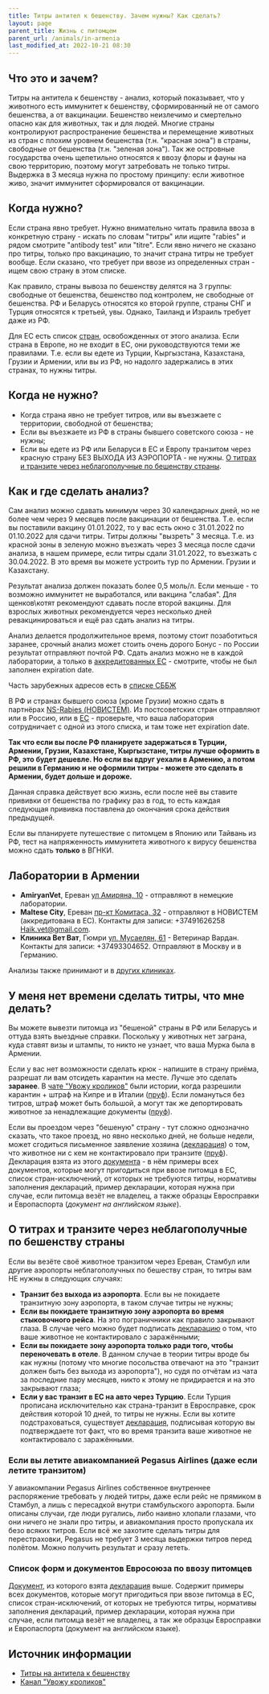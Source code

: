 ```yaml
---
title: Титры антител к бешенству. Зачем нужны? Как сделать?
layout: page
parent_title: Жизнь с питомцем
parent_url: /animals/in-armenia
last_modified_at: 2022-10-21 08:30
---
```


## Что это и зачем?

Титры на антитела к бешенству - анализ, который показывает, что у животного есть иммунитет к бешенству, сформированный
не от самого бешенства, а от вакцинации. Бешенство неизлечимо и смертельно опасно как для животных, так и для людей.
Многие страны контролируют распространение бешенства и перемещение животных из стран с плохим уровнем бешенства
(т.н. "красная зона") в страны, свободные от бешенства (т.н. "зеленая зона"). Так же островные государства очень
щепетильно относятся к ввозу флоры и фауны на свою территорию, поэтому могут затребовать не только титры.
Выдержка в 3 месяца нужна по простому принципу: если животное живо, значит иммунитет сформировался от вакцинации. 

## Когда нужно?

Если страна явно требует. Нужно внимательно читать правила ввоза в конкретную страну - искать по словам "титры" или
ищите "rabies" и рядом смотрите "antibody test" или "titre". Если явно ничего не сказано про титры,
только про вакцинацию, то значит страна титры не требует вообще. Если сказано, что требует при ввозе
из определенных стран - ищем свою страну в этом списке.

Как правило, страны вывоза по бешенству делятся на 3 группы: свободные от бешенства, бешенство под контролем, не
свободные от бешенства. РФ и Беларусь относятся ко второй группе, страны СНГ и Турция относятся к третьей, увы.
Однако, Таиланд и Израиль требует даже из РФ. 

Для ЕС есть список [стран](https://food.ec.europa.eu/animals/movement-pets/eu-legislation/listing-territories-and-non-eu-countries_en),
освобожденных от этого анализа. Если страна в Европе, но не входит в ЕС, они руководствуются теми же правилами. Т.е.
если вы едете из Турции, Кыргызстана, Казахстана, Грузии и Армении, или вы из РФ, но надолго задержались в этих странах,
то нужны титры. 

## Когда не нужно?

- Когда страна явно не требует титров, или вы въезжаете с территории, свободной от бешенства;
- Если вы въезжаете из РФ в страны бывшего советского союза - не нужны;
- Если вы едете из РФ или Беларуси в ЕС и Европу транзитом через красную страну БЕЗ ВЫХОДА ИЗ АЭРОПОРТА - не нужны.
[О титрах и транзите через неблагополучные по бешенству страны](#о-титрах-и-транзите-через-неблагополучные-по-бешенству-страны).

## Как и где сделать анализ?

Сам анализ можно сдавать минимум через 30 календарных дней, но не более чем через 9 месяцев после вакцинации
от бешенства. Т.е. если вы поставили вакцину 01.01.2022, то у вас есть окно с 31.01.2022 по 01.10.2022 для сдачи титры.
Титры должны "вызреть" 3 месяца. Т.е. из красной зоны в зеленую можно въезжать через 3 месяца после сдачи анализа,
в нашем примере, если титры сдали 31.01.2022, то въезжать с 30.04.2022. В это время вы можете устроить тур по Армении.
Грузии и Казахстану.

Результат анализа должен показать более 0,5 моль/л. Если меньше - то возможно иммунитет не
выработался, или вакцина "слабая". Для щенков\котят рекомендуют сдавать после второй вакцины. Для взрослых животных
рекомендуется через несколько дней ревакцинироваться и ещё раз сдать анализ на титры.

Анализ делается продолжительное время, поэтому стоит позаботиться заранее, срочный анализ может стоить очень дорого
Бонус - по России результат отправляют почтой РФ. Сдать анализ можно не в каждой лаборатории, а только в
[аккредитованных ЕС](https://ec.europa.eu/food/animals/movement-pets/approved-rabies-serology-laboratories/non-eu-countries_en) -
смотрите, чтобы не был заполнен expiration date.

Часть зарубежных адресов есть в [списке СББЖ](https://docs.google.com/spreadsheets/d/1wRx7hnck4QOV97gTzuVUp_jLBAr-gwIAeJJ5II8aQjc/edit#gid=2088162064)

В РФ и странах бывшего союза (кроме Грузии) можно сдать в партнёрах
[NS-Rabies (НОВИСТЕМ)](https://ns-rabies.ru/poleznaya-informatsiya/kliniki-partnery/).
Из постсоветских стран отправляют или в Россию, или в
[ЕС](https://food.ec.europa.eu/animals/movement-pets/approved-rabies-serology-laboratories/approved-rabies-serology-laboratories-eu-countries_en) -
проверьте, что ваша лаборатория сотрудничает с одной из этого списка, и там тоже нет expiration date.

**Так что если вы после РФ планируете задержаться в Турции, Армении, Грузии, Казахстане, Кыргызстане,
титры лучше оформить в РФ, это будет дешевле. Но если вы вдруг уехали в Армению, а потом решили в Германию и не
оформили титры - можете это сделать в Армении, будет дольше и дороже.**

Данная справка действует всю жизнь, если после неё вы ставите прививки от бешенства по графику раз в год, то есть каждая
следующая прививка поставлена до окончания срока действия предыдущей.

Если вы планируете путешествие с питомцем в Японию или Тайвань из РФ, тест на напряженность иммунитета животного
к вирусу бешенства можно сдать **только** в ВГНКИ. 

## Лаборатории в Армении

- **AmiryanVet**, Ереван [ул Амиряна, 10](https://yandex.ru/maps/org/209808278094) - отправляют в немецкие лаборатории.
- **Maltese City**, Ереван [пр-кт Комитаса, 32](https://yandex.ru/maps/10262/yerevan/house/YE0YcwdjSUQCQFpqfX5xdX5lZg==/?ll=44.503015%2C40.204262&z=17.71) -
  отправляют в НОВИСТЕМ (аккредитована в ЕС). Контакты для записи: +37491626258 Haik.vet@gmail.com.
- **Клиника Вет Ват**, Гюмри [ул. Мусаелян, 61](https://yandex.ru/maps/org/vet_vat/40293317454/) -
  Ветеринар Вардан. Контакты для записи: +37493304652. Отправляют в Москву и в Германию.

Анализы также принимают и в [других клиниках](vetclinics).

## У меня нет времени сделать титры, что мне делать?

Вы можете вывезти питомца из "бешеной" страны в РФ или Беларусь и оттуда взять выездные справки. Поскольку у животных
нет заграна, куда ставят визы и штампы, то никто не узнает, что ваша Мурка была в Армении.

Если у вас нет возможности сделать крюк - напишите в страну приёма, разрешат ли вам отсидеть карантин на месте.
Лучше это сделать **заранее**. В [чате "Увожу кроликов"](https://t.me/+Cm_ikyupPDQ4ZDdi) были истории, когда разрешили
карантин + штраф на Кипре и в Италии ([пруф](/files/animals-titers-1.png)). Если ломануться без титров, штраф может быть
большой, а могут так же депортировать животное за ненадлежащие документы ([пруф](/files/animals-titers-2.jpg)). 

Если вы проездом через "бешеную" страну - тут сложно однозначно сказать, что такое проезд, но явно несколько дней,
не больше недели, может сгодиться письменное заявление хозяина ([декларация](/files/animals-rabies-decl.jpg)) о том,
что животное ни с кем не контактировало при транзите ([пруф](/files/animals-titers-3.png)). Декларация взята из
этого [документа](#список-форм-и-документов-евросоюза-по-ввозу-питомцев) - в нём примеры всех документов, которые могут
пригодиться при ввозе питомца в ЕС, список стран-исключений, от которых не требуются титры, нормативы заполнения
деклараций, пример декларации, которая нужна при случае, если питомца везёт не владелец, а также образцы Евросправки и
Европаспорта (*документ на английском языке*).

## О титрах и транзите через неблагополучные по бешенству страны

Если вы везёте своё животное транзитом через Ереван, Стамбул или другие аэропорты неблагополучных по бешеству
стран, то титры вам НЕ нужны в следующих случаях:

- **Транзит без выхода из аэропорта**. Если вы не покидаете транзитную зону аэропорта, в таком случае титры не нужны;
- **Если вы покидаете транзитную зону аэропорта во время стыковочного рейса**. На это пограничники как правило закрывают
глаза. В случае чего можно будет подписать [декларацию](/files/animals-rabies-decl.jpg) о том, что ваше животное не контактировало с заражёнными;
- **Если вы покидаете зону аэропорта только ради того, чтобы переночевать в отеле**. В данном случае в теории титры
вроде бы как нужны (потому что многие посольства отвечают на это "транзит должен быть без выхода из аэропорта"), но судя
по отчётам из чата за последние пару месяцев, никто к этому не придирается и на это закрывают глаза;
- **Если у вас транзит в ЕС на авто через Турцию**. Если Турция прописана исключительно как страна-транзит в Евросправке,
срок действия которой 10 дней, то титры не нужны. Если вы хотите подстраховаться, существует
[декларация](/files/animals-rabies-decl.jpg), подписывая которую вы подтверждаете тот факт, что во время транзита ваше
животное не контактировало с заражёнными.

### Если вы летите авиакомпанией Pegasus Airlines (даже если летите транзитом)

У авиакомпании Pegasus Airlines собственное внутреннее распоряжение требовать у людей титры, даже если рейс не прямиком
в Стамбул, а лишь с пересадкой внутри стамбульского аэропорта. Были описаны случаи, где люди ругались, либо наивно
хлопали глазами, что они ничего не знали про титры, и авиакомпания просто пропускала их безо всяких титров. Если всё
же захотите сделать титры для перестраховки, Pegasus не требует 3 месяца выдержки титров перед полётом.
Можно получить результат и сразу лететь.

### Список форм и документов Евросоюза по ввозу питомцев

[Документ](https://eur-lex.europa.eu/eli/reg_impl/2013/577/2019-11-01), из которого взята
[декларация](/files/animals-rabies-decl.jpg) выше. Содержит примеры всех документов, которые могут пригодиться при
ввозе питомца в ЕС, список стран-исключений, от которых не требуются титры, нормативы заполнения деклараций, пример
декларации, которая нужна при случае, если питомца везёт не владелец, а так же образцы Евросправки
и Европаспорта (документ на английском языке).

## Источник информации

- [Титры на антитела к бешенству](https://app.simplenote.com/p/T0hr6m)
- [Канал "Увожу кроликов"](https://t.me/+Cm_ikyupPDQ4ZDdi)
